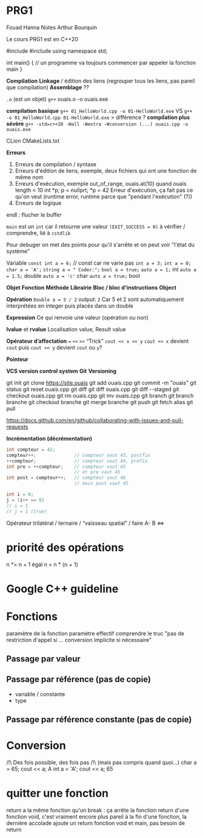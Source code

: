# PRG1
Fouad Hanna
Notes Arthur Bourquin


Le cours PRG1 est en C++20


#include <iostream>
#include <cstdlib>
using namespace std;

int main() { // un programme va toujours commencer par appeler la fonction main
}


**Compilation**
**Linkage** / édition des liens (regrouper tous les liens, pas pareil que compilation)
**Assemblage** ??

`.o` (est un objet)
`g++` ouais.o -o ouais.exe

**compilation basique**
`g++ 01_HelloWorld.cpp -o 01-HelloWorld.exe` VS `g++ -o 01_HelloWorld.cpp 01-HelloWorld.exe` > différence ?
**compilation plus sévère**
`g++ -std=c++20 -Wall -Wextra -Wconversion (...) ouais.cpp -o ouais.exe`

CLion
CMakeLists.txt

**Erreurs**
1. Erreurs de compilation / syntaxe
2. Erreurs d'édition de liens, exemple, deux fichiers qui ont une fonction de même nom
3. Erreurs d'exécution, exemple out_of_range, ouais.at(10) quand ouais length < 10
	int *p;
	p = nullprt;
	*p = 42
Erreur d'exécution, ça fait pas ce qu'on veut (runtime error, runtime parce que "pendant l'exécution" (?))
4. Erreurs de logique


endl : flucher le buffer


`main` est un `int` car il retourne une valeur `(EXIT_SUCCESS = 0)`
à vérifier / comprendre, lié à `cstdlib`


Pour debuger on met des points pour qu'il s'arrête et on peut voir "l'état du système"


Variable
`const int a = 6;` // const car ne varie pas
`int a = 3;`
`int a = 0;`
`char a = 'A';`
`string a = " Coder:";`
`bool a = true;`
`auto a = 1;` int
`auto a = 1.5;` double
`auto a = 'c'` char
`auto a = true;` bool


**Objet**
**Fonction**
**Méthode**
**Librairie**
**Bloc / bloc d'instructions**
**Object**


**Opération**
`Double a = 5 / 2`
output:
`2`
Car 5 et 2 sont automatiquement interprétées en integer puis placés dans un double


**Expression**
Ce qui renvoie une valeur (opération ou non)


**lvalue** et **rvalue**
Localisation value, Result value


**Opérateur d’affectation**
`=`
`<<`
`>>`
“Trick”
`cout << x << y`
`cout << x` devient `cout` puis
`cout << y` devient `cout` ou `y`?


**Pointeur**

**VCS version control system**
**Git**
**Versioning**

git init
git clone https://site.ouais
git add ouais.cpp
git commit -m "ouais"
git status
git reset ouais.cpp
git diff
git diff ouais.cpp
git diff --staged
git checkout ouais.cpp
git rm ouais.cpp
git mv ouais.cpp
git branch
git branch branche
git checkout branche
git merge branche
git push
git fetch alias
git pull

https://docs.github.com/en/github/collaborating-with-issues-and-pull-requests


**Incrémentation (décrémentation)**
~~~cpp
int compteur = 42;
compteur++;              // compteur vaut 43, postfix
++compteur;              // compteur vaut 44, prefix
int pre = ++compteur;    // compteur vaut 45
                         // et pre vaut 45
int post = compteur++;   // compteur vaut 46
                         // mais post vaut 45

int i = 0;
j = (i++ == 0)
// i = 1
// j = 1 (true)
~~~

Opérateur trilatéral / ternaire / “vaisseau spatial” / faire A- B
<=>

# priorité des opérations
n *= n + 1
égal
n = n * (n + 1)

# Google C++ guideline

# Fonctions
paramètre de la fonction
paramètre effectif
comprendre le truc "pas de restriction d'appel si ... conversion implicite si nécessaire"
## Passage par valeur
## Passage par référence (pas de copie)
- variable / constante
- type
## Passage par référence constante (pas de copie)

# Conversion
/!\ Des fois possible, des fois pas /!\ (mais pas compris quand quoi...)
char a = 65;
cout << a;
A
int a = 'A';
cout << a;
65

# quitter une fonction
return a la même fonction qu'un break : ça arrête la fonction
return d'une fonction void, c'est vraiment encore plus pareil
à la fin d'une fonction, la dernière accolade ajoute un return
fonction void et main, pas besoin de return